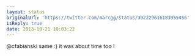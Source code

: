 ```yaml
---
layout: status
originalUrl: 'https://twitter.com/marcgg/status/392229616183955456'
isReply: true
date: 2013-10-21 10:03:22
---
```


@cfabianski same :) it was about time too !
